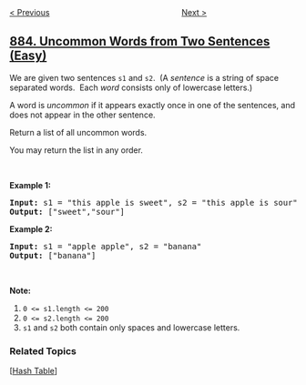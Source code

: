 <!--|This file generated by command(leetcode description); DO NOT EDIT.    |-->
<!--+----------------------------------------------------------------------+-->
<!--|@author    openset <openset.wang@gmail.com>                           |-->
<!--|@link      https://github.com/openset                                 |-->
<!--|@home      https://github.com/openset/leetcode                        |-->
<!--+----------------------------------------------------------------------+-->

[< Previous](../projection-area-of-3d-shapes "Projection Area of 3D Shapes")
　　　　　　　　　　　　　　　　
[Next >](../spiral-matrix-iii "Spiral Matrix III")

## [884. Uncommon Words from Two Sentences (Easy)](https://leetcode.com/problems/uncommon-words-from-two-sentences "两句话中的不常见单词")

<p>We are given two sentences <code>s1</code> and <code>s2</code>.&nbsp; (A <em>sentence</em>&nbsp;is a string of space separated words.&nbsp; Each <em>word</em> consists only of lowercase letters.)</p>

<p>A word is <em>uncommon</em>&nbsp;if it appears exactly once in one of the sentences, and does not appear in the other sentence.</p>

<p>Return a list of all uncommon words.&nbsp;</p>

<p>You may return the list in any order.</p>

<p>&nbsp;</p>

<ol>
</ol>

<div>
<p><strong>Example 1:</strong></p>

<pre>
<strong>Input: </strong>s1 = <span id="example-input-1-1">&quot;this apple is sweet&quot;</span>, s2 = <span id="example-input-1-2">&quot;this apple is sour&quot;</span>
<strong>Output: </strong><span id="example-output-1">[&quot;sweet&quot;,&quot;sour&quot;]</span>
</pre>

<div>
<p><strong>Example 2:</strong></p>

<pre>
<strong>Input: </strong>s1 = <span id="example-input-2-1">&quot;apple apple&quot;</span>, s2 = <span id="example-input-2-2">&quot;banana&quot;</span>
<strong>Output: </strong><span id="example-output-2">[&quot;banana&quot;]</span>
</pre>

<p>&nbsp;</p>

<p><strong>Note:</strong></p>

<ol>
	<li><code>0 &lt;= s1.length &lt;= 200</code></li>
	<li><code>0 &lt;= s2.length &lt;= 200</code></li>
	<li><code>s1</code> and <code>s2</code> both contain only spaces and lowercase letters.</li>
</ol>
</div>
</div>

### Related Topics
  [[Hash Table](../../tag/hash-table/README.md)]
